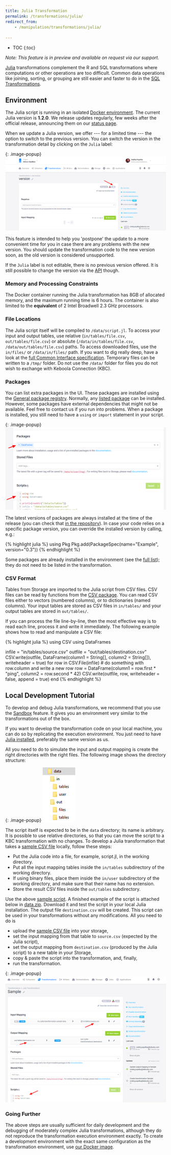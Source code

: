 ```yaml
---
title: Julia Transformation
permalink: /transformations/julia/
redirect_from:
    - /manipulation/transformations/julia/

---
```


* TOC
{:toc}

*Note: This feature is in preview and available on request via our support.*

[Julia](https://julialang.org/) transformations complement the R and SQL transformations where computations or other operations are too difficult.
Common data operations like joining, sorting, or grouping are still easier and faster to do in the [SQL Transformations](/transformations/).

## Environment
The Julia script is running in an isolated [Docker environment](https://developers.keboola.com/integrate/docker-bundle/).
The current Julia version is **1.2.0**. We release updates regularly, few weeks after the official release, announcing them
on our [status page](http://status.keboola.com/).

When we update a Julia version, we offer --- for a limited time --- the option to switch to the previous version. You can
switch the version in the transformation detail by clicking on the `Julia` label:

{: .image-popup}
![Screenshot - Transformations Versions](/transformations/julia/versions.png)

This feature is intended to help you 'postpone' the update to a more convenient time for you in case there are
any problems with the new version. You should update the transformation code to the new version soon, as the old
version is considered unsupported.

If the `Julia` label is not editable, there is no previous version offered. It is still possible to change the version
via the [API](https://developers.keboola.com/integrate/storage/api/configurations/) though.

### Memory and Processing Constraints
The Docker container running the Julia transformation has 8GB of allocated memory, and the maximum running time is 6 hours.
The container is also limited to the **equivalent** of 2 Intel Broadwell 2.3 GHz processors.

### File Locations
The Julia script itself will be compiled to `/data/script.jl`. To access your input and output tables, use
relative (`in/tables/file.csv`, `out/tables/file.csv`) or absolute (`/data/in/tables/file.csv`, `/data/out/tables/file.csv`) paths.
To access downloaded files, use the `in/files/` or `/data/in/files/` path. If you want to dig really deep,
have a look at the [full Common Interface specification](https://developers.keboola.com/extend/common-interface/).
Temporary files can be written to a `/tmp/` folder. Do not use the `/data/` folder for files you do not wish to exchange with Keboola Connection (KBC).

### Packages
You can list extra packages in the UI. These packages are installed using the [General package registry](https://github.com/JuliaRegistries/General).
Normally, any [listed package](https://github.com/JuliaRegistries/General) can be installed. However, some packages have external dependencies that might not be available.
Feel free to contact us if you run into problems. When a package is installed, you still need to have a `using` or `import` statement in your script.

{: .image-popup}
![Screenshot - Package Configuration](/transformations/julia/packages.png)

The latest versions of packages are always installed at the time of the release (you can check that
[in the repository](https://github.com/keboola/docker-custom-julia/releases)). In case your code relies on a specific package version, 
you can override the installed version by calling, e.g.:

{% highlight julia %}
using Pkg
Pkg.add(PackageSpec(name="Example", version="0.3"))
{% endhighlight %}

Some packages are already installed in the environment
(see the [full list](https://github.com/keboola/docker-custom-julia/blob/master/install.jl)); 
they do not need to be listed in the transformation.

### CSV Format
Tables from Storage are imported to the Julia script from CSV files. CSV files can be read by functions
from the [CSV package](https://juliadata.github.io/CSV.jl/stable/).
You can read CSV files either to vectors (numbered columns), or to dictionaries (named columns).
Your input tables are stored as CSV files in `in/tables/` and your output tables are stored in `out/tables/`.

If you can process the file line-by-line, then the most effective way is to read each line, process it and write
it immediately. The following example shows how to read and manipulate a CSV file:

{% highlight julia %}
using CSV
using DataFrames

infile = "in/tables/source.csv"
outfile = "out/tables/destination.csv"
CSV.write(outfile, DataFrame(column1 = String[], column2 = String[]), writeheader = true)
for row in CSV.File(infile)
    # do something with row.column and write a new row
    row = DataFrame(column1 = row.first * "ping", column2 = row.second * 42)
    CSV.write(outfile, row, writeheader = false, append = true)
end
{% endhighlight %}

## Local Development Tutorial
To develop and debug Julia transformations, we recommend that you use the [Sandbox](/transformations/sandbox/) feature. 
It gives you an environment very similar to the transformations out of the box.

If you want to develop the transformation code on your local machine, you can do so by replicating the execution environment.
You just need to have [Julia installed](https://julialang.org/downloads/), preferably the same version as us.

All you need to do to simulate the input and output mapping is create the right directories with the right files.
The following image shows the directory structure:

{: .image-popup}
![Screenshot - Data folder structure](/transformations/julia/tree.png)

The script itself is expected to be in the `data` directory; its name is arbitrary. It is possible to use relative directories,
so that you can move the script to a KBC transformation with no changes. To develop a Julia transformation that takes a [sample CSV file](/transformations/julia/source.csv) locally, follow these steps:

- Put the Julia code into a file, for example, script.jl, in the working directory.
- Put all the input mapping tables inside the `in/tables` subdirectory of the working directory.
- If using binary files, place them inside the `in/user` subdirectory of the working directory, and make sure that their name has no extension.
- Store the result CSV files inside the `out/tables` subdirectory.

Use the above [sample script](/transformations/julia/#csv-format/). A finished example of the script is attached below in [data.zip](/transformations/julia/data.zip).
Download it and test the script in your local Julia installation. The output file `destination.csv` will be created.
This script can be used in your transformations without any modifications. All you need to do is

- upload the [sample CSV file](/transformations/julia/source.csv) into your storage,
- set the input mapping from that table to `source.csv` (expected by the Julia script),
- set the output mapping from `destination.csv` (produced by the Julia script) to a new table in your Storage,
- copy & paste the script into the transformation, and, finally,
- run the transformation.

{: .image-popup}
![Screenshot - Sample Input Output Mapping](/transformations/julia/sample-io.png)

### Going Further
The above steps are usually sufficient for daily development and the debugging of moderately complex Julia transformations,
although they do not reproduce the transformation execution environment exactly. To create a development environment
with the exact same configuration as the transformation environment, use [our Docker image](https://developers.keboola.com/extend/docker/running/#running-transformations).
